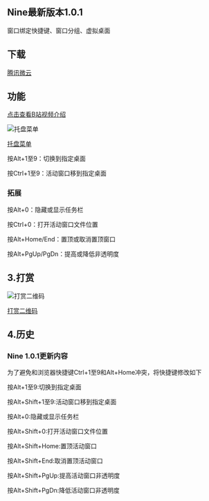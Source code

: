## Nine最新版本1.0.1
窗口绑定快捷键、窗口分组、虚拟桌面
## 下载

[腾讯微云](https://share.weiyun.com/dtRgxHJB)


## 功能
[点击查看B站视频介绍](https://www.bilibili.com/video/BV1oK411c7Y7)

![托盘菜单](https://meta.appinn.net/uploads/default/original/2X/b/b404dfd0495fd59bab694a91f63ed3eca8fb4d1e.png)

[托盘菜单](https://meta.appinn.net/uploads/default/original/2X/b/b404dfd0495fd59bab694a91f63ed3eca8fb4d1e.png)

按Alt+1至9：切换到指定桌面

按Ctrl+1至9：活动窗口移到指定桌面
### 拓展
按Alt+0：隐藏或显示任务栏

按Ctrl+0：打开活动窗口文件位置

按Alt+Home/End：置顶或取消置顶窗口

按Alt+PgUp/PgDn：提高或降低非透明度


## 3.打赏

![打赏二维码](https://s1.ax1x.com/2020/10/11/0cXcRO.png)

[打赏二维码](https://s1.ax1x.com/2020/10/11/0cXcRO.png)

## 4.历史

### Nine 1.0.1更新内容


为了避免和浏览器快捷键Ctrl+1至9和Alt+Home冲突，将快捷键修改如下


按Alt+1至9:切换到指定桌面


按Alt+Shift+1至9:活动窗口移到指定桌面


按Alt+0:隐藏或显示任务栏

按Alt+Shift+0:打开活动窗口文件位置

按Alt+Shift+Home:置顶活动窗口

按Alt+Shift+End:取消置顶活动窗口

按Alt+Shift+PgUp:提高活动窗口非透明度

按Alt+Shift+PgDn:降低活动窗口非透明度

